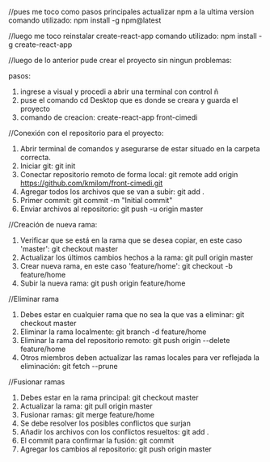 //pues me toco como pasos principales actualizar npm a la ultima version 
comando utilizado: npm install -g npm@latest

//luego me toco reinstalar create-react-app
comando utilizado: npm install -g create-react-app

//luego de lo anterior pude crear el proyecto sin ningun problemas:

pasos:
1. ingrese a visual y procedi a abrir una terminal con control ñ
2. puse el comando cd Desktop que es donde se creara y guarda el proyecto
3. comando de creacion: create-react-app front-cimedi

//Conexión con el repositorio para el proyecto:
1. Abrir terminal de comandos y asegurarse de estar situado en la carpeta correcta.
2. Iniciar git: git init
3. Conectar repositorio remoto de forma local: git remote add origin https://github.com/kmilom/front-cimedi.git
4. Agregar todos los archivos que se van a subir: git add .
5. Primer commit: git commit -m "Initial commit"
6. Enviar archivos al repositorio: git push -u origin master

//Creación de nueva rama:
1. Verificar que se está en la rama que se desea copiar, en este caso 'master': git checkout master
2. Actualizar los últimos cambios hechos a la rama: git pull origin master
3. Crear nueva rama, en este caso 'feature/home': git checkout -b feature/home
4. Subir la nueva rama: git push origin feature/home

//Eliminar rama
1. Debes estar en cualquier rama que no sea la que vas a eliminar: git checkout master
2. Eliminar la rama localmente: git branch -d feature/home
3. Eliminar la rama del repositorio remoto: git push origin --delete feature/home
4. Otros miembros deben actualizar las ramas locales para ver reflejada la eliminación: git fetch --prune

//Fusionar ramas
1. Debes estar en la rama principal: git checkout master
2. Actualizar la rama: git pull origin master
3. Fusionar ramas: git merge feature/home
4. Se debe resolver los posibles conflictos que surjan 
5. Añadir los archivos con los conflictos resueltos: git add .
6. El commit para confirmar la fusión: git commit
7. Agregar los cambios al repositorio: git push origin master